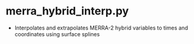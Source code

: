 merra_hybrid_interp.py
======================

- Interpolates and extrapolates MERRA-2 hybrid variables to times and coordinates using surface splines
